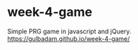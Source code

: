 # week-4-game
Simple PRG  game in   javascript and jQuery.
 https://gulbadam.github.io/week-4-game/
